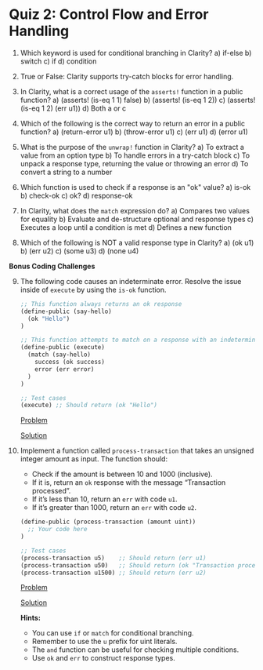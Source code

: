 # Quiz 2: Control Flow and Error Handling

1. Which keyword is used for conditional branching in Clarity?
   a) if-else
   b) switch
   c) if
   d) condition

2. True or False: Clarity supports try-catch blocks for error handling.

3. In Clarity, what is a correct usage of the `asserts!` function in a public function?
   a) (asserts! (is-eq 1 1) false)
   b) (asserts! (is-eq 1 2))
   c) (asserts! (is-eq 1 2) (err u1))
   d) Both a or c

4. Which of the following is the correct way to return an error in a public function?
   a) (return-error u1)
   b) (throw-error u1)
   c) (err u1)
   d) (error u1)

5. What is the purpose of the `unwrap!` function in Clarity?
   a) To extract a value from an option type
   b) To handle errors in a try-catch block
   c) To unpack a response type, returning the value or throwing an error
   d) To convert a string to a number

6. Which function is used to check if a response is an "ok" value?
   a) is-ok
   b) check-ok
   c) ok?
   d) response-ok

7. In Clarity, what does the `match` expression do?
   a) Compares two values for equality
   b) Evaluate and de-structure optional and response types
   c) Executes a loop until a condition is met
   d) Defines a new function

8. Which of the following is NOT a valid response type in Clarity?
   a) (ok u1)
   b) (err u2)
   c) (some u3)
   d) (none u4)

**Bonus Coding Challenges**

9. The following code causes an indeterminate error. Resolve the issue inside of `execute` by using the `is-ok` function.

   ```clojure
   ;; This function always returns an ok response
   (define-public (say-hello)
     (ok "Hello")
   )

   ;; This function attempts to match on a response with an indeterminate err type
   (define-public (execute)
     (match (say-hello)
       success (ok success)
       error (err error)
     )
   )

   ;; Test cases
   (execute) ;; Should return (ok "Hello")
   ```

   [Problem](https://play.hiro.so/?epoch=2.5&snippet=OzsgVGhpcyBmdW5jdGlvbiBhbHdheXMgcmV0dXJucyBhbiBvayByZXNwb25zZQooZGVmaW5lLXB1YmxpYyAoc2F5LWhlbGxvKQogIChvayAiSGVsbG8iKQopCgo7OyBUaGlzIGZ1bmN0aW9uIGF0dGVtcHRzIHRvIG1hdGNoIG9uIGEgcmVzcG9uc2Ugd2l0aCBhbiBpbmRldGVybWluYXRlIGVyciB0eXBlCihkZWZpbmUtcHVibGljIChleGVjdXRlKQogIChtYXRjaCAoc2F5LWhlbGxvKQogICAgc3VjY2VzcyAob2sgc3VjY2VzcykKICAgIGVycm9yIChlcnIgZXJyb3IpCiAgKQopCgo7OyBUZXN0IGNhc2VzCihleGVjdXRlKSA7OyBTaG91bGQgcmV0dXJuIChvayAiSGVsbG8iKQ)

   [Solution](https://play.hiro.so/?epoch=2.5&snippet=OzsgVGhpcyBmdW5jdGlvbiBhbHdheXMgcmV0dXJucyBhbiBvayByZXNwb25zZQooZGVmaW5lLXB1YmxpYyAoc2F5LWhlbGxvKQogIChvayAiSGVsbG8iKQopCgo7OyBUaGlzIGZ1bmN0aW9uIGF0dGVtcHRzIHRvIG1hdGNoIG9uIGEgcmVzcG9uc2Ugd2l0aCBhbiBpbmRldGVybWluYXRlIGVyciB0eXBlCihkZWZpbmUtcHVibGljIChleGVjdXRlKQogIChsZXQKICAgICgKICAgICAgKHJlc3VsdCAoc2F5LWhlbGxvKSkKICAgICkKICAgIChpZiAoaXMtb2sgcmVzdWx0KQogICAgICByZXN1bHQKICAgICAgKGVyciB1MSkKICAgICkKICApCikKCjs7IFRlc3QgY2FzZXMKKGV4ZWN1dGUpIDs7IFNob3VsZCByZXR1cm4gKG9rICJIZWxsbyIp)

10. Implement a function called `process-transaction` that takes an unsigned integer amount as input. The function should:

    - Check if the amount is between 10 and 1000 (inclusive).
    - If it is, return an `ok` response with the message “Transaction processed”.
    - If it’s less than 10, return an `err` with code `u1`.
    - If it’s greater than 1000, return an `err` with code `u2`.

    ```clojure
    (define-public (process-transaction (amount uint))
      ;; Your code here
    )

    ;; Test cases
    (process-transaction u5)    ;; Should return (err u1)
    (process-transaction u50)   ;; Should return (ok "Transaction processed")
    (process-transaction u1500) ;; Should return (err u2)
    ```

    [Problem](https://play.hiro.so/?epoch=2.5&snippet=KGRlZmluZS1wdWJsaWMgKHByb2Nlc3MtdHJhbnNhY3Rpb24gKGFtb3VudCB1aW50KSkKICA7OyBZb3VyIGNvZGUgaGVyZQopCgo7OyBUZXN0IGNhc2VzCihwcm9jZXNzLXRyYW5zYWN0aW9uIHU1KSAgICA7OyBTaG91bGQgcmV0dXJuIChlcnIgdTEpCihwcm9jZXNzLXRyYW5zYWN0aW9uIHU1MCkgICA7OyBTaG91bGQgcmV0dXJuIChvayAiVHJhbnNhY3Rpb24gcHJvY2Vzc2VkIikKKHByb2Nlc3MtdHJhbnNhY3Rpb24gdTE1MDApIDs7IFNob3VsZCByZXR1cm4gKGVyciB1Mik)

    [Solution](https://play.hiro.so/?epoch=2.5&snippet=KGRlZmluZS1wdWJsaWMgKHByb2Nlc3MtdHJhbnNhY3Rpb24gKGFtb3VudCB1aW50KSkKICAoaWYgKGFuZCAoPj0gYW1vdW50IHUxMCkgKDw9IGFtb3VudCB1MTAwMCkpCiAgICAob2sgIlRyYW5zYWN0aW9uIHByb2Nlc3NlZCIpCiAgICAoZXJyIChpZiAoPCBhbW91bnQgdTEwKSB1MSB1MikpCiAgKQopCgo7OyBUZXN0IGNhc2VzCihwcm9jZXNzLXRyYW5zYWN0aW9uIHU1KSAgICA7OyBTaG91bGQgcmV0dXJuIChlcnIgdTEpCihwcm9jZXNzLXRyYW5zYWN0aW9uIHU1MCkgICA7OyBTaG91bGQgcmV0dXJuIChvayAiVHJhbnNhY3Rpb24gcHJvY2Vzc2VkIikKKHByb2Nlc3MtdHJhbnNhY3Rpb24gdTE1MDApIDs7IFNob3VsZCByZXR1cm4gKGVyciB1Mik)

    **Hints:**

    - You can use `if` or `match` for conditional branching.
    - Remember to use the `u` prefix for uint literals.
    - The `and` function can be useful for checking multiple conditions.
    - Use `ok` and `err` to construct response types.
